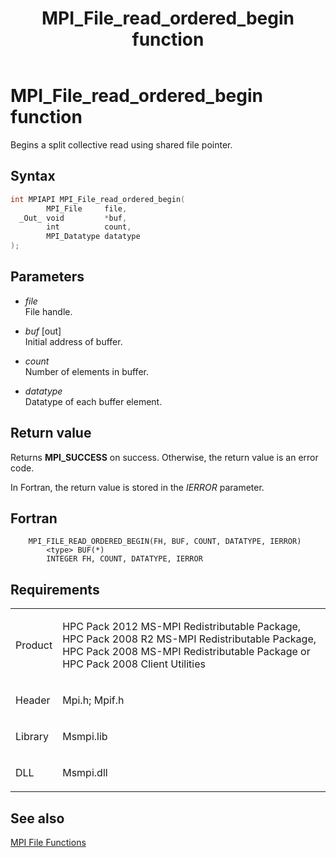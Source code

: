﻿---
title: MPI_File_read_ordered_begin function
TOCTitle: MPI_File_read_ordered_begin function
ms:assetid: d73516a2-1ac2-45e7-9e0a-988ebf388791
ms:mtpsurl: https://msdn.microsoft.com/en-us/library/Dn473349(v=VS.85)
ms:contentKeyID: 59360885
ms.date: 03/28/2018
mtps_version: v=VS.85
f1_keywords:
- MPI_FILE_READ_ORDERED_BEGIN
- mpif/MPI_File_read_ordered_begin
- mpi/MPI_FILE_READ_ORDERED_BEGIN
dev_langs:
- C++
- C
---

# MPI\_File\_read\_ordered\_begin function

Begins a split collective read using shared file pointer.

## Syntax

``` c++
int MPIAPI MPI_File_read_ordered_begin(
        MPI_File     file,
  _Out_ void         *buf,
        int          count,
        MPI_Datatype datatype
);
```

## Parameters

  - *file*  
    File handle.

  - *buf* \[out\]  
    Initial address of buffer.

  - *count*  
    Number of elements in buffer.

  - *datatype*  
    Datatype of each buffer element.

## Return value

Returns **MPI\_SUCCESS** on success. Otherwise, the return value is an error code.

In Fortran, the return value is stored in the *IERROR* parameter.

## Fortran

``` FORTRAN
    MPI_FILE_READ_ORDERED_BEGIN(FH, BUF, COUNT, DATATYPE, IERROR)
        <type> BUF(*)
        INTEGER FH, COUNT, DATATYPE, IERROR
```

## Requirements

<table>
<colgroup>
<col/>
<col/>
</colgroup>
<tbody>
<tr class="odd">
<td><p>Product</p></td>
<td><p>HPC Pack 2012 MS-MPI Redistributable Package, HPC Pack 2008 R2 MS-MPI Redistributable Package, HPC Pack 2008 MS-MPI Redistributable Package or HPC Pack 2008 Client Utilities</p></td>
</tr>
<tr class="even">
<td><p>Header</p></td>
<td>Mpi.h;
Mpif.h</td>
</tr>
<tr class="odd">
<td><p>Library</p></td>
<td>Msmpi.lib</td>
</tr>
<tr class="even">
<td><p>DLL</p></td>
<td>Msmpi.dll</td>
</tr>
</tbody>
</table>


## See also

[MPI File Functions](mpi-file-functions.md)

